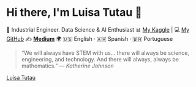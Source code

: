 
# Hi there, I'm Luisa Tutau 👋

💼 Industrial Engineer. Data Science & AI Enthusiast
📊 [My Kaggle](https://www.kaggle.com/luisatutau/code) | 💻 [My GitHub](https://github.com/Lu31416)
✍️ [**Medium**](https://medium.com/@luisatutau)
🌍 🇺🇸 English · 🇦🇷 Spanish · 🇧🇷 Portuguese

> “We will always have STEM with us… there will always be science, engineering, and technology. And there will always, always be mathematics.” — *Katherine Johnson*

<script src="https://platform.linkedin.com/badges/js/profile.js" async defer type="text/javascript"></script>
<div class="badge-base LI-profile-badge" data-locale="pt_BR" data-size="medium" data-theme="dark" data-type="VERTICAL" data-vanity="luisa-fernanda-tutau" data-version="v1"><a class="badge-base__link LI-simple-link" href="https://br.linkedin.com/in/luisa-fernanda-tutau?trk=profile-badge">Luisa Tutau</a></div>
              
